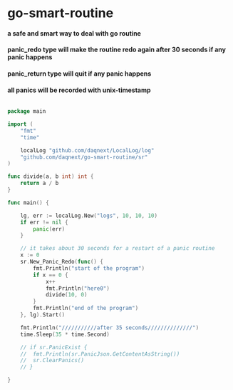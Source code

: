 # go-smart-routine
#### a safe and smart way to deal with go routine
#### panic_redo type will make the routine redo again after 30 seconds if any panic happens
#### panic_return type will quit if any panic happens
#### all panics will be recorded with unix-timestamp


```go

package main

import (
	"fmt"
	"time"

	localLog "github.com/daqnext/LocalLog/log"
	"github.com/daqnext/go-smart-routine/sr"
)

func divide(a, b int) int {
	return a / b
}

func main() {

	lg, err := localLog.New("logs", 10, 10, 10)
	if err != nil {
		panic(err)
	}

	// it takes about 30 seconds for a restart of a panic routine
	x := 0
	sr.New_Panic_Redo(func() {
		fmt.Println("start of the program")
		if x == 0 {
			x++
			fmt.Println("here0")
			divide(10, 0)
		}
		fmt.Println("end of the program")
	}, lg).Start()

	fmt.Println("///////////after 35 seconds//////////////")
	time.Sleep(35 * time.Second)

	// if sr.PanicExist {
	// 	fmt.Println(sr.PanicJson.GetContentAsString())
	// 	sr.ClearPanics()
	// }

}



```
